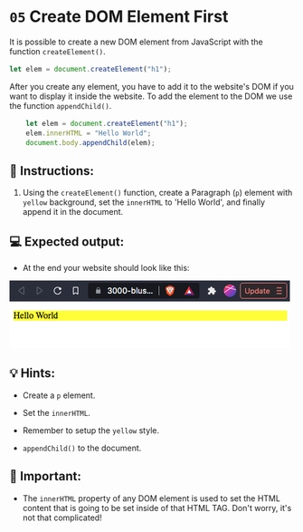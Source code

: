 # `05` Create DOM Element First

It is possible to create a new DOM element from JavaScript with the function `createElement()`.

```js
let elem = document.createElement("h1");
```

After you create any element, you have to add it to the website's DOM if you want to display it inside the website. To add the element to the DOM we use the function `appendChild()`.

```js
    let elem = document.createElement("h1");
    elem.innerHTML = "Hello World";
    document.body.appendChild(elem);
```

## 📝 Instructions:

1. Using the `createElement()` function, create a Paragraph (`p`) element with `yellow` background, set the `innerHTML` to 'Hello World', and finally append it in the document.

## 💻 Expected output:

+ At the end your website should look like this:

![exercise 5 expected preview](../../.learn/assets/05.png)

## 💡 Hints:

+ Create a `p` element.

+ Set the `innerHTML`.

+ Remember to setup the `yellow` style.

+ `appendChild()` to the document.

## 🔎 Important:

+ The `innerHTML` property of any DOM element is used to set the HTML content that is going to be set inside of that HTML TAG. Don't worry, it's not that complicated!
